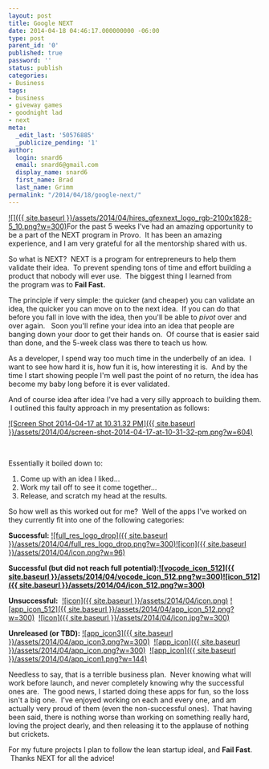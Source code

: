 ```yaml
---
layout: post
title: Google NEXT
date: 2014-04-18 04:46:17.000000000 -06:00
type: post
parent_id: '0'
published: true
password: ''
status: publish
categories:
- Business
tags:
- business
- giveway games
- goodnight lad
- next
meta:
  _edit_last: '50576885'
  _publicize_pending: '1'
author:
  login: snard6
  email: snard6@gmail.com
  display_name: snard6
  first_name: Brad
  last_name: Grimm
permalink: "/2014/04/18/google-next/"
---
```

[![]({{ site.baseurl }}/assets/2014/04/hires_gfexnext_logo_rgb-2100x1828-5_10.png?w=300)](http://bradgrimm.files.wordpress.com/2014/04/hires_gfexnext_logo_rgb-2100x1828-5_10.png)For the past 5 weeks I've had an amazing opportunity to be a part of the NEXT program in Provo. &nbsp;It has been an amazing experience, and I am very&nbsp;grateful for all the&nbsp;mentorship shared with us.

So what is NEXT? &nbsp;NEXT is a program for entrepreneurs to help them validate their idea. &nbsp;To prevent spending tons of time and effort building a product that nobody will ever use. &nbsp;The biggest thing I&nbsp;learned from the&nbsp;program was to **Fail Fast. &nbsp;**

The principle if very simple: the quicker&nbsp;(and cheaper) you can validate an idea, the quicker you can move on to the next idea. &nbsp;If you can do that before you fall in love with the idea, then you'll be able to&nbsp;_pivot_&nbsp;over and over again. &nbsp; Soon&nbsp;you'll&nbsp;refine your idea into&nbsp;an idea that people&nbsp;are banging down your door to get their hands on. &nbsp;Of course that is easier said than done, and&nbsp;the 5-week class was there to teach us how.

As a developer, I spend way too much time in the underbelly of an idea. &nbsp;I want to see how hard it is, how fun it is, how interesting it is. &nbsp;And by the time I start showing people I'm well past the point of no return, the idea has become my baby long before it is ever validated.

And of course idea after idea I've had a very silly approach to building them. &nbsp;I outlined this faulty approach in my presentation as follows:

[![Screen Shot 2014-04-17 at 10.31.32 PM]({{ site.baseurl }}/assets/2014/04/screen-shot-2014-04-17-at-10-31-32-pm.png?w=604)](http://bradgrimm.files.wordpress.com/2014/04/screen-shot-2014-04-17-at-10-31-32-pm.png)

&nbsp;

Essentially it boiled down to:

1) Come up with an idea I liked...  
2) Work my tail off to see it come together...  
3) Release, and scratch my head at the results.

So how well as this worked out for me? &nbsp;Well of the apps I've&nbsp;worked on they currently fit into one of the following categories:

**Successful:** [![full_res_logo_drop]({{ site.baseurl }}/assets/2014/04/full_res_logo_drop.png?w=300)](https://play.google.com/store/apps/details?id=com.givewaygames.palettepainter)[![icon]({{ site.baseurl }}/assets/2014/04/icon.png?w=96)](https://play.google.com/store/apps/details?id=com.givewaygames.goofyglass)

**Successful (but did not reach full potential):[![vocode_icon_512]({{ site.baseurl }}/assets/2014/04/vocode_icon_512.png?w=300)](https://play.google.com/store/apps/details?id=com.givewaygames.audiovocoder)[![icon_512]({{ site.baseurl }}/assets/2014/04/icon_512.png?w=300)](https://play.google.com/store/apps/details?id=com.givewaygames.scaryvocoder)**

**Unsuccessful:** &nbsp;[![icon]({{ site.baseurl }}/assets/2014/04/icon.png)](https://play.google.com/store/apps/details?id=com.givewaygames.colorblind)&nbsp;[![app_icon_512]({{ site.baseurl }}/assets/2014/04/app_icon_512.png?w=300)](https://play.google.com/store/apps/details?id=com.givewaygames.slap)&nbsp;&nbsp;[![icon]({{ site.baseurl }}/assets/2014/04/icon.jpg?w=300)](https://play.google.com/store/apps/details?id=com.givewaygames.titan)

**Unreleased (or TBD):**&nbsp;[![app_icon3]({{ site.baseurl }}/assets/2014/04/app_icon3.png?w=300)](http://bradgrimm.files.wordpress.com/2014/04/app_icon3.png)&nbsp;&nbsp;[![app_icon]({{ site.baseurl }}/assets/2014/04/app_icon.png?w=300)](http://bradgrimm.files.wordpress.com/2014/04/app_icon.png)&nbsp;&nbsp;[![app_icon]({{ site.baseurl }}/assets/2014/04/app_icon1.png?w=144)](https://play.google.com/store/apps/details?id=com.givewaygames.goodnight.demo)

Needless to say, that is a terrible business plan. &nbsp;Never knowing what will work before launch, and never completely knowing why the successful ones are. &nbsp;The good news, I started doing these apps for fun, so the loss isn't a big one. &nbsp;I've enjoyed working on each and every one, and am actually very proud of them (even the non-successful ones). &nbsp;That having been said, there is nothing worse than working on something really hard, loving the project dearly, and then releasing it to the applause of nothing but crickets.

For my future projects I plan to follow the lean startup ideal, and **Fail Fast**. &nbsp;Thanks&nbsp;NEXT for all the advice!

&nbsp;

&nbsp;

